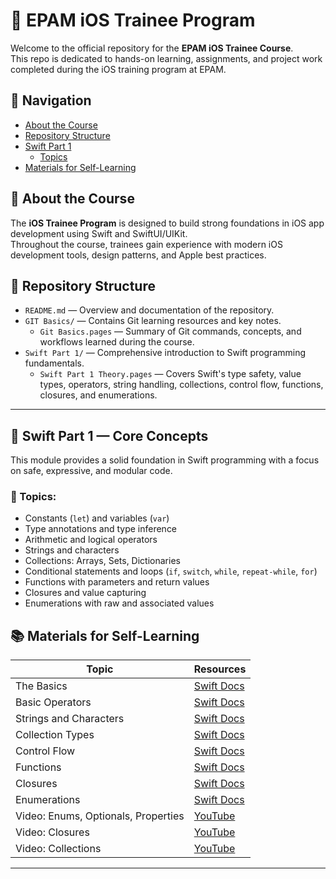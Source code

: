 # 📱 EPAM iOS Trainee Program

Welcome to the official repository for the **EPAM iOS Trainee Course**.  
This repo is dedicated to hands-on learning, assignments, and project work completed during the iOS training program at EPAM.

## 🧭 Navigation

- [About the Course](#-about-the-course)
- [Repository Structure](#-repository-structure)
- [Swift Part 1](#-swift-part-1--core-concepts-covered)
  - [Topics](#-topics)
- [Materials for Self-Learning](#-materials-for-self-learning)

## 🚀 About the Course

The **iOS Trainee Program** is designed to build strong foundations in iOS app development using Swift and SwiftUI/UIKit.  
Throughout the course, trainees gain experience with modern iOS development tools, design patterns, and Apple best practices.

## 📂 Repository Structure

- `README.md` — Overview and documentation of the repository.  
- `GIT Basics/` — Contains Git learning resources and key notes.  
  - `Git Basics.pages` — Summary of Git commands, concepts, and workflows learned during the course.  
- `Swift Part 1/` — Comprehensive introduction to Swift programming fundamentals.  
  - `Swift Part 1 Theory.pages` — Covers Swift's type safety, value types, operators, string handling, collections, control flow, functions, closures, and enumerations.

---

## 🧠 Swift Part 1 — Core Concepts

This module provides a solid foundation in Swift programming with a focus on safe, expressive, and modular code.

### 📌 Topics:
- Constants (`let`) and variables (`var`)
- Type annotations and type inference
- Arithmetic and logical operators
- Strings and characters
- Collections: Arrays, Sets, Dictionaries
- Conditional statements and loops (`if`, `switch`, `while`, `repeat-while`, `for`)
- Functions with parameters and return values
- Closures and value capturing
- Enumerations with raw and associated values

## 📚 Materials for Self-Learning

| Topic | Resources |
|-------|-----------|
| The Basics | [Swift Docs](https://docs.swift.org/swift-book/documentation/the-swift-programming-language/thebasics/) |
| Basic Operators | [Swift Docs](https://docs.swift.org/swift-book/documentation/the-swift-programming-language/basicoperators) |
| Strings and Characters | [Swift Docs](https://docs.swift.org/swift-book/documentation/the-swift-programming-language/stringsandcharacters/) |
| Collection Types | [Swift Docs](https://docs.swift.org/swift-book/documentation/the-swift-programming-language/collectiontypes) |
| Control Flow | [Swift Docs](https://docs.swift.org/swift-book/documentation/the-swift-programming-language/controlflow) |
| Functions | [Swift Docs](https://docs.swift.org/swift-book/documentation/the-swift-programming-language/functions) |
| Closures | [Swift Docs](https://docs.swift.org/swift-book/documentation/the-swift-programming-language/closures) |
| Enumerations | [Swift Docs](https://docs.swift.org/swift-book/documentation/the-swift-programming-language/enumerations) |
| Video: Enums, Optionals, Properties | [YouTube](https://youtu.be/ecBhz5YITG4) |
| Video: Closures | [YouTube](https://youtu.be/DqqrkbU6Csc) |
| Video: Collections | [YouTube](https://youtu.be/N0HDxnj8zuo) |

---
